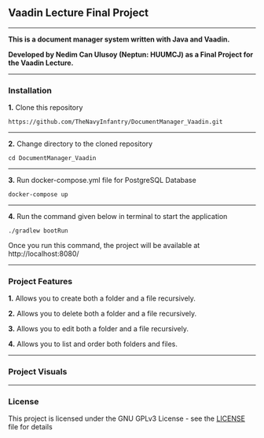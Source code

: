 ## Vaadin Lecture Final Project

---

**This is a document manager system written with Java and Vaadin.**

**Developed by Nedim Can Ulusoy (Neptun: HUUMCJ) as a Final Project for the Vaadin Lecture.**

---

### Installation

**1.** Clone this repository

```
https://github.com/TheNavyInfantry/DocumentManager_Vaadin.git
```

---
**2.** Change directory to the cloned repository

```
cd DocumentManager_Vaadin 
```

---

**3.** Run docker-compose.yml file for PostgreSQL Database

```
docker-compose up
```

---

**4.** Run the command given below in terminal to start the application

```
./gradlew bootRun
```

Once you run this command, the project will be available at http://localhost:8080/

---

### Project Features

**1.** Allows you to create both a folder and a file recursively.

**2.** Allows you to delete both a folder and a file recursively.

**3.** Allows you to edit both a folder and a file recursively.

**4.** Allows you to list and order both folders and files.

---

### Project Visuals



---

### License

This project is licensed under the GNU GPLv3 License - see the [LICENSE](LICENSE) file for details
